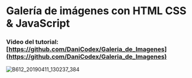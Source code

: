 # Galería de imágenes con HTML CSS & JavaScript
### Video del tutorial: [https://github.com/DaniCodex/Galeria_de_Imagenes](https://github.com/DaniCodex/Galeria_de_Imagenes)


![B612_20190411_130237_384](https://github.com/user-attachments/assets/ace5c831-cc8c-4a4f-b677-036da1f3dbcc)


